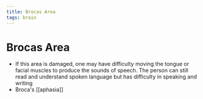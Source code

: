 ```yaml
---
title: Brocas Area
tags: brain
---
```


# Brocas Area
- If this area is damaged, one may have difficulty moving the tongue or facial muscles to produce the sounds of speech. The person can still read and understand spoken language but has difficulty in speaking and writing
- Broca's [[aphasia]]



































